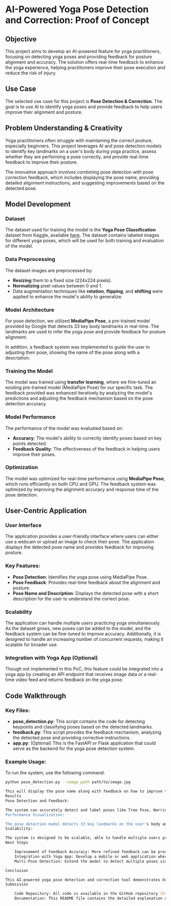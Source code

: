 # AI-Powered Yoga Pose Detection and Correction: Proof of Concept

## Objective

This project aims to develop an AI-powered feature for yoga practitioners, focusing on detecting yoga poses and providing feedback for posture alignment and accuracy. The solution offers real-time feedback to enhance the yoga experience, helping practitioners improve their pose execution and reduce the risk of injury.

## Use Case

The selected use case for this project is **Pose Detection & Correction**. The goal is to use AI to identify yoga poses and provide feedback to help users improve their alignment and posture.

## Problem Understanding & Creativity

Yoga practitioners often struggle with maintaining the correct posture, especially beginners. This project leverages AI and pose detection models to identify key landmarks on a user's body during yoga practice, assess whether they are performing a pose correctly, and provide real-time feedback to improve their posture.

The innovative approach involves combining pose detection with pose correction feedback, which includes displaying the pose name, providing detailed alignment instructions, and suggesting improvements based on the detected pose.

## Model Development

### Dataset

The dataset used for training the model is the **Yoga Pose Classification** dataset from Kaggle, available [here](https://www.kaggle.com/datasets/ujjwalchowdhury/yoga-pose-classification). The dataset contains labeled images for different yoga poses, which will be used for both training and evaluation of the model.

### Data Preprocessing

The dataset images are preprocessed by:
- **Resizing** them to a fixed size (224x224 pixels).
- **Normalizing** pixel values between 0 and 1.
- Data augmentation techniques like **rotation**, **flipping**, and **shifting** were applied to enhance the model's ability to generalize.

### Model Architecture

For pose detection, we utilized **MediaPipe Pose**, a pre-trained model provided by Google that detects 33 key body landmarks in real-time. The landmarks are used to infer the yoga pose and provide feedback for posture alignment.

In addition, a feedback system was implemented to guide the user in adjusting their pose, showing the name of the pose along with a description.

### Training the Model

The model was trained using **transfer learning**, where we fine-tuned an existing pre-trained model (MediaPipe Pose) for our specific task. The feedback provided was enhanced iteratively by analyzing the model's predictions and adjusting the feedback mechanism based on the pose detection accuracy.

### Model Performance

The performance of the model was evaluated based on:
- **Accuracy**: The model's ability to correctly identify poses based on key points detected.
- **Feedback Quality**: The effectiveness of the feedback in helping users improve their poses.

### Optimization

The model was optimized for real-time performance using **MediaPipe Pose**, which runs efficiently on both CPU and GPU. The feedback system was optimized by improving the alignment accuracy and response time of the pose detection.

## User-Centric Application

### User Interface

The application provides a user-friendly interface where users can either use a webcam or upload an image to check their pose. The application displays the detected pose name and provides feedback for improving posture.

### Key Features:
- **Pose Detection**: Identifies the yoga pose using MediaPipe Pose.
- **Pose Feedback**: Provides real-time feedback about the alignment and posture.
- **Pose Name and Description**: Displays the detected pose with a short description for the user to understand the correct pose.

### Scalability

The application can handle multiple users practicing yoga simultaneously. As the dataset grows, new poses can be added to the model, and the feedback system can be fine-tuned to improve accuracy. Additionally, it is designed to handle an increasing number of concurrent requests, making it scalable for broader use.

### Integration with Yoga App (Optional)

Though not implemented in this PoC, this feature could be integrated into a yoga app by creating an API endpoint that receives image data or a real-time video feed and returns feedback on the yoga pose.

## Code Walkthrough

### Key Files:
- **pose_detection.py**: This script contains the code for detecting keypoints and classifying poses based on the detected landmarks.
- **feedback.py**: This script provides the feedback mechanism, analyzing the detected pose and providing corrective instructions.
- **app.py**: (Optional) This is the FastAPI or Flask application that could serve as the backend for the yoga pose detection system.

### Example Usage:

To run the system, use the following command:

```bash
python pose_detection.py --image_path path/to/image.jpg

This will display the pose name along with feedback on how to improve the posture.
Results
Pose Detection and Feedback:

The system can accurately detect and label poses like Tree Pose, Warrior 2, etc., providing immediate feedback on whether the user's alignment is correct. The feedback is dynamic and adjusts according to the keypoints detected.
Performance Visualization:

The pose detection model detects 33 key landmarks on the user's body and compares them with the standard pose for feedback generation. For example, if the user is performing the Tree Pose incorrectly, the feedback system will suggest alignment adjustments for better execution.
Scalability:

The system is designed to be scalable, able to handle multiple users practicing yoga simultaneously. As the dataset grows, additional poses can be added to the model, and the feedback system can be fine-tuned for better accuracy. Furthermore, the backend can be extended to handle more requests by implementing more robust infrastructure for concurrent usage.
Next Steps

    Improvement of Feedback Accuracy: More refined feedback can be provided by enhancing the pose detection model and adding more detailed correction suggestions.
    Integration with Yoga App: Develop a mobile or web application where users can interact with the system directly through their devices.
    Multi-Pose Detection: Extend the model to detect multiple poses simultaneously for group sessions.

Conclusion

This AI-powered yoga pose detection and correction tool demonstrates how AI can enhance the yoga experience by providing real-time feedback, improving posture accuracy, and preventing injuries. The system is user-friendly and scalable, with potential for integration into a full yoga app.
Submission

    Code Repository: All code is available in the GitHub repository [https://github.com/debargyadinda/YogaPoseCorrection/].
    Documentation: This README file contains the detailed explanation of the approach, model, results, and next steps.
